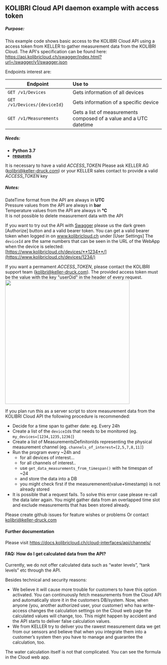 ## KOLIBRI Cloud API daemon example with access token
##### Purpose:
This example code shows basic access to the KOLIBRI Cloud API using a access token from KELLER to gather measurement data from the KOLIBRI Cloud. 
The API's specification can be found here: https://api.kolibricloud.ch/swagger/index.html?url=/swagger/v1/swagger.json

Endpoints interest are:

| Endpoint      | Use to       |  
| ------------- | :----------- | 
| ```GET /v1/Devices```      | Gets information of all devices | 
| ```GET /v1/Devices/{deviceId}```     | Gets information of a specific device  | 
| ```GET /v1/Measurements``` | Gets a list of measurements composed of a value and a UTC datetime | 

##### Needs:
+ **Python 3.7**
+ **[requests](https://2.python-requests.org/en/master/user/install/#install)**

 It is necessary to have a valid *ACCESS_TOKEN*
 Please ask KELLER AG (kolibri@keller-druck.com) or your KELLER sales contact to provide a valid *ACCESS_TOKEN* key

##### Notes:
DateTime format from the API are always in **UTC**  
Pressure values from the API are always in **bar**  
Temperature values from the API are always in **°C**  
It is not possible to delete measurement data with the API  

If you want to try out the API with [Swagger](https://api.kolibricloud.ch/swagger/index.html?url=/swagger/v1/swagger.json) please us the dark green [Authorize] button and a valid bearer token. You can get a valid bearer token when logged in on www.kolibricloud.ch under [User Settings]
The ```deviceId``` are the same numbers that can be seen in the URL of the WebApp when the device is selected: [https://www.kolibricloud.ch/devices/**1234**/](https://www.kolibricloud.ch/devices/1234/)

If you want a permament *ACCESS_TOKEN*, please contact the KOLIBRI support team (kolibri@keller-druck.com).
The provided access token must be the value with the key "userOid" in the header of every request.
<img src="https://i.imgur.com/BtOYz6h.png" width="400">

If you plan run this as a server script to store measurement data from the KOLIBRI Cloud API the following procedure is recommended:
+ Decide for a time span to gather date: eg. Every 24h
+ Create a list of the ```deviceId```s that needs to be monitored (eg. ```my_devices=[1234,1235,1236]```)
+ Create a list of MeasurementsDefinitonIds representing the physical measurement channel (eg. ```channels_of_interest=[2,5,7,8,11]```)
+ Run the program every ~24h and
  - for all devices of interest...
  - for all channels of interest..
  - use ```get_data_measurements_from_timespan()``` with he timespan of ~24
  - and store the data into a DB
  - you might check first if the measuremenent(value+timestamp) is not already stored
+ It is possible that a request fails. To solve this error case please re-call the data later again. You might gather data from an overlapped time slot and exclude measurements that has been stored already.

Please create github issues for feature wishes or problems 
Or contact kolibri@keller-druck.com

#### Further documentation
Please visit https://docs.kolibricloud.ch/cloud-interfaces/api/channels/

#### FAQ: How do I get calculated data from the API?
Currently, we do not offer calculated data such as “water levels”, “tank levels” etc through the API.

Besides technical and security reasons:
- We believe it will cause more trouble for customers to have this option activated. You can continuously fetch measurements from the Cloud API and automatically store it in the customers DB/system.
Now, when anyone (you, another authorized user, your customer) who has write-access changes the calculation settings on the Cloud web page the calculated values will change, too. This might happen by accident and the API starts to deliver false calculation values.
- We from KELLER try to deliver you the rawest measurement data we get from our sensors and believe that when you integrate them into a customer’s system then you have to manage and guarantee the calculation, too.

The water calculation itself is not that complicated. You can see the formula in the Cloud web app.
